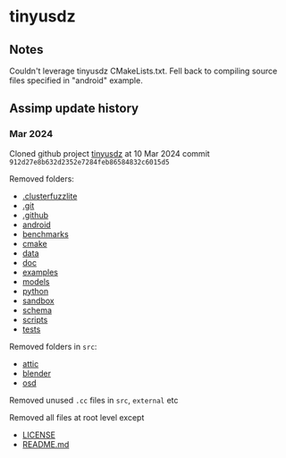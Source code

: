 # tinyusdz

## Notes
Couldn't leverage tinyusdz CMakeLists.txt.  Fell back to compiling source files specified in
"android" example.

## Assimp update history
### Mar 2024
Cloned github project [tinyusdz](https://github.com/syoyo/tinyusdz) at 10 Mar 2024 commit `912d27e8b632d2352e7284feb86584832c6015d5`

Removed folders:
- [.clusterfuzzlite](tinyusdz_repo%2F.clusterfuzzlite)
- [.git](tinyusdz_repo%2F.git)
- [.github](tinyusdz_repo%2F.github)
- [android](tinyusdz_repo%2Fandroid)
- [benchmarks](tinyusdz_repo%2Fbenchmarks)
- [cmake](tinyusdz_repo%2Fcmake)
- [data](tinyusdz_repo%2Fdata)
- [doc](tinyusdz_repo%2Fdoc)
- [examples](tinyusdz_repo%2Fexamples)
- [models](tinyusdz_repo%2Fmodels)
- [python](tinyusdz_repo%2Fpython)
- [sandbox](tinyusdz_repo%2Fsandbox)
- [schema](tinyusdz_repo%2Fschema)
- [scripts](tinyusdz_repo%2Fscripts)
- [tests](tinyusdz_repo%2Ftests)

Removed folders in `src`:
- [attic](tinyusdz_repo%2Fsrc%2Fattic)
- [blender](tinyusdz_repo%2Fsrc%2Fblender)
- [osd](tinyusdz_repo%2Fsrc%2Fosd)

Removed unused `.cc` files in `src`, `external` etc

Removed all files at root level except
- [LICENSE](tinyusdz_repo%2FLICENSE)
- [README.md](tinyusdz_repo%2FREADME.md)
